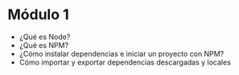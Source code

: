 # Módulo 1

* ¿Qué es Node?
* ¿Qué es NPM?
* ¿Cómo instalar dependencias e iniciar un proyecto con NPM?
* Cómo importar y exportar dependencias descargadas y locales
